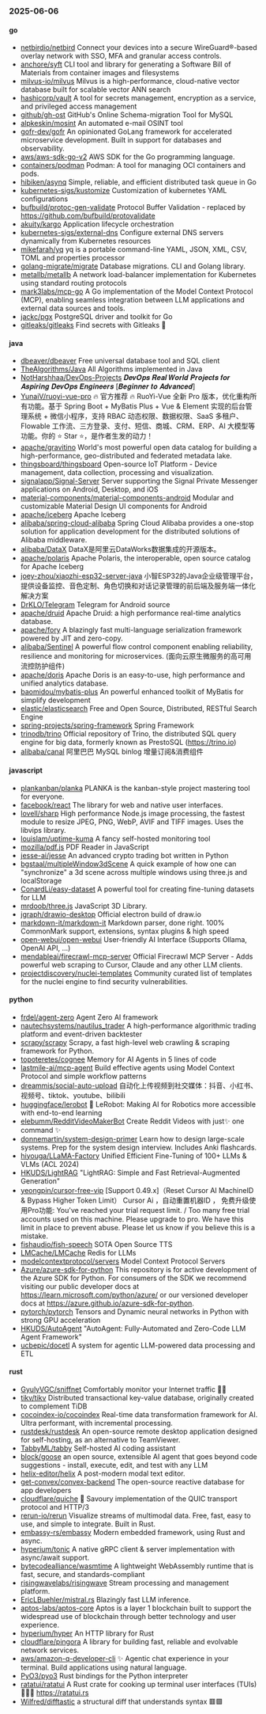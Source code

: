 ### 2025-06-06

#### go
* [netbirdio/netbird](https://github.com/netbirdio/netbird) Connect your devices into a secure WireGuard®-based overlay network with SSO, MFA and granular access controls.
* [anchore/syft](https://github.com/anchore/syft) CLI tool and library for generating a Software Bill of Materials from container images and filesystems
* [milvus-io/milvus](https://github.com/milvus-io/milvus) Milvus is a high-performance, cloud-native vector database built for scalable vector ANN search
* [hashicorp/vault](https://github.com/hashicorp/vault) A tool for secrets management, encryption as a service, and privileged access management
* [github/gh-ost](https://github.com/github/gh-ost) GitHub's Online Schema-migration Tool for MySQL
* [alpkeskin/mosint](https://github.com/alpkeskin/mosint) An automated e-mail OSINT tool
* [gofr-dev/gofr](https://github.com/gofr-dev/gofr) An opinionated GoLang framework for accelerated microservice development. Built in support for databases and observability.
* [aws/aws-sdk-go-v2](https://github.com/aws/aws-sdk-go-v2) AWS SDK for the Go programming language.
* [containers/podman](https://github.com/containers/podman) Podman: A tool for managing OCI containers and pods.
* [hibiken/asynq](https://github.com/hibiken/asynq) Simple, reliable, and efficient distributed task queue in Go
* [kubernetes-sigs/kustomize](https://github.com/kubernetes-sigs/kustomize) Customization of kubernetes YAML configurations
* [bufbuild/protoc-gen-validate](https://github.com/bufbuild/protoc-gen-validate) Protocol Buffer Validation - replaced by https://github.com/bufbuild/protovalidate
* [akuity/kargo](https://github.com/akuity/kargo) Application lifecycle orchestration
* [kubernetes-sigs/external-dns](https://github.com/kubernetes-sigs/external-dns) Configure external DNS servers dynamically from Kubernetes resources
* [mikefarah/yq](https://github.com/mikefarah/yq) yq is a portable command-line YAML, JSON, XML, CSV, TOML and properties processor
* [golang-migrate/migrate](https://github.com/golang-migrate/migrate) Database migrations. CLI and Golang library.
* [metallb/metallb](https://github.com/metallb/metallb) A network load-balancer implementation for Kubernetes using standard routing protocols
* [mark3labs/mcp-go](https://github.com/mark3labs/mcp-go) A Go implementation of the Model Context Protocol (MCP), enabling seamless integration between LLM applications and external data sources and tools.
* [jackc/pgx](https://github.com/jackc/pgx) PostgreSQL driver and toolkit for Go
* [gitleaks/gitleaks](https://github.com/gitleaks/gitleaks) Find secrets with Gitleaks 🔑

#### java
* [dbeaver/dbeaver](https://github.com/dbeaver/dbeaver) Free universal database tool and SQL client
* [TheAlgorithms/Java](https://github.com/TheAlgorithms/Java) All Algorithms implemented in Java
* [NotHarshhaa/DevOps-Projects](https://github.com/NotHarshhaa/DevOps-Projects) 𝑫𝒆𝒗𝑶𝒑𝒔 𝑹𝒆𝒂𝒍 𝑾𝒐𝒓𝒍𝒅 𝑷𝒓𝒐𝒋𝒆𝒄𝒕𝒔 𝒇𝒐𝒓 𝑨𝒔𝒑𝒊𝒓𝒊𝒏𝒈 𝑫𝒆𝒗𝑶𝒑𝒔 𝑬𝒏𝒈𝒊𝒏𝒆𝒆𝒓𝒔 [𝑩𝒆𝒈𝒊𝒏𝒏𝒆𝒓 𝒕𝒐 𝑨𝒅𝒗𝒂𝒏𝒄𝒆𝒅]
* [YunaiV/ruoyi-vue-pro](https://github.com/YunaiV/ruoyi-vue-pro) 🔥 官方推荐 🔥 RuoYi-Vue 全新 Pro 版本，优化重构所有功能。基于 Spring Boot + MyBatis Plus + Vue & Element 实现的后台管理系统 + 微信小程序，支持 RBAC 动态权限、数据权限、SaaS 多租户、Flowable 工作流、三方登录、支付、短信、商城、CRM、ERP、AI 大模型等功能。你的 ⭐️ Star ⭐️，是作者生发的动力！
* [apache/gravitino](https://github.com/apache/gravitino) World's most powerful open data catalog for building a high-performance, geo-distributed and federated metadata lake.
* [thingsboard/thingsboard](https://github.com/thingsboard/thingsboard) Open-source IoT Platform - Device management, data collection, processing and visualization.
* [signalapp/Signal-Server](https://github.com/signalapp/Signal-Server) Server supporting the Signal Private Messenger applications on Android, Desktop, and iOS
* [material-components/material-components-android](https://github.com/material-components/material-components-android) Modular and customizable Material Design UI components for Android
* [apache/iceberg](https://github.com/apache/iceberg) Apache Iceberg
* [alibaba/spring-cloud-alibaba](https://github.com/alibaba/spring-cloud-alibaba) Spring Cloud Alibaba provides a one-stop solution for application development for the distributed solutions of Alibaba middleware.
* [alibaba/DataX](https://github.com/alibaba/DataX) DataX是阿里云DataWorks数据集成的开源版本。
* [apache/polaris](https://github.com/apache/polaris) Apache Polaris, the interoperable, open source catalog for Apache Iceberg
* [joey-zhou/xiaozhi-esp32-server-java](https://github.com/joey-zhou/xiaozhi-esp32-server-java) 小智ESP32的Java企业级管理平台，提供设备监控、音色定制、角色切换和对话记录管理的前后端及服务端一体化解决方案
* [DrKLO/Telegram](https://github.com/DrKLO/Telegram) Telegram for Android source
* [apache/druid](https://github.com/apache/druid) Apache Druid: a high performance real-time analytics database.
* [apache/fory](https://github.com/apache/fory) A blazingly fast multi-language serialization framework powered by JIT and zero-copy.
* [alibaba/Sentinel](https://github.com/alibaba/Sentinel) A powerful flow control component enabling reliability, resilience and monitoring for microservices. (面向云原生微服务的高可用流控防护组件)
* [apache/doris](https://github.com/apache/doris) Apache Doris is an easy-to-use, high performance and unified analytics database.
* [baomidou/mybatis-plus](https://github.com/baomidou/mybatis-plus) An powerful enhanced toolkit of MyBatis for simplify development
* [elastic/elasticsearch](https://github.com/elastic/elasticsearch) Free and Open Source, Distributed, RESTful Search Engine
* [spring-projects/spring-framework](https://github.com/spring-projects/spring-framework) Spring Framework
* [trinodb/trino](https://github.com/trinodb/trino) Official repository of Trino, the distributed SQL query engine for big data, formerly known as PrestoSQL (https://trino.io)
* [alibaba/canal](https://github.com/alibaba/canal) 阿里巴巴 MySQL binlog 增量订阅&消费组件

#### javascript
* [plankanban/planka](https://github.com/plankanban/planka) PLANKA is the kanban-style project mastering tool for everyone.
* [facebook/react](https://github.com/facebook/react) The library for web and native user interfaces.
* [lovell/sharp](https://github.com/lovell/sharp) High performance Node.js image processing, the fastest module to resize JPEG, PNG, WebP, AVIF and TIFF images. Uses the libvips library.
* [louislam/uptime-kuma](https://github.com/louislam/uptime-kuma) A fancy self-hosted monitoring tool
* [mozilla/pdf.js](https://github.com/mozilla/pdf.js) PDF Reader in JavaScript
* [jesse-ai/jesse](https://github.com/jesse-ai/jesse) An advanced crypto trading bot written in Python
* [bgstaal/multipleWindow3dScene](https://github.com/bgstaal/multipleWindow3dScene) A quick example of how one can "synchronize" a 3d scene across multiple windows using three.js and localStorage
* [ConardLi/easy-dataset](https://github.com/ConardLi/easy-dataset) A powerful tool for creating fine-tuning datasets for LLM
* [mrdoob/three.js](https://github.com/mrdoob/three.js) JavaScript 3D Library.
* [jgraph/drawio-desktop](https://github.com/jgraph/drawio-desktop) Official electron build of draw.io
* [markdown-it/markdown-it](https://github.com/markdown-it/markdown-it) Markdown parser, done right. 100% CommonMark support, extensions, syntax plugins & high speed
* [open-webui/open-webui](https://github.com/open-webui/open-webui) User-friendly AI Interface (Supports Ollama, OpenAI API, ...)
* [mendableai/firecrawl-mcp-server](https://github.com/mendableai/firecrawl-mcp-server) Official Firecrawl MCP Server - Adds powerful web scraping to Cursor, Claude and any other LLM clients.
* [projectdiscovery/nuclei-templates](https://github.com/projectdiscovery/nuclei-templates) Community curated list of templates for the nuclei engine to find security vulnerabilities.

#### python
* [frdel/agent-zero](https://github.com/frdel/agent-zero) Agent Zero AI framework
* [nautechsystems/nautilus_trader](https://github.com/nautechsystems/nautilus_trader) A high-performance algorithmic trading platform and event-driven backtester
* [scrapy/scrapy](https://github.com/scrapy/scrapy) Scrapy, a fast high-level web crawling & scraping framework for Python.
* [topoteretes/cognee](https://github.com/topoteretes/cognee) Memory for AI Agents in 5 lines of code
* [lastmile-ai/mcp-agent](https://github.com/lastmile-ai/mcp-agent) Build effective agents using Model Context Protocol and simple workflow patterns
* [dreammis/social-auto-upload](https://github.com/dreammis/social-auto-upload) 自动化上传视频到社交媒体：抖音、小红书、视频号、tiktok、youtube、bilibili
* [huggingface/lerobot](https://github.com/huggingface/lerobot) 🤗 LeRobot: Making AI for Robotics more accessible with end-to-end learning
* [elebumm/RedditVideoMakerBot](https://github.com/elebumm/RedditVideoMakerBot) Create Reddit Videos with just✨ one command ✨
* [donnemartin/system-design-primer](https://github.com/donnemartin/system-design-primer) Learn how to design large-scale systems. Prep for the system design interview. Includes Anki flashcards.
* [hiyouga/LLaMA-Factory](https://github.com/hiyouga/LLaMA-Factory) Unified Efficient Fine-Tuning of 100+ LLMs & VLMs (ACL 2024)
* [HKUDS/LightRAG](https://github.com/HKUDS/LightRAG) "LightRAG: Simple and Fast Retrieval-Augmented Generation"
* [yeongpin/cursor-free-vip](https://github.com/yeongpin/cursor-free-vip) [Support 0.49.x]（Reset Cursor AI MachineID & Bypass Higher Token Limit） Cursor Ai ，自动重置机器ID ， 免费升级使用Pro功能: You've reached your trial request limit. / Too many free trial accounts used on this machine. Please upgrade to pro. We have this limit in place to prevent abuse. Please let us know if you believe this is a mistake.
* [fishaudio/fish-speech](https://github.com/fishaudio/fish-speech) SOTA Open Source TTS
* [LMCache/LMCache](https://github.com/LMCache/LMCache) Redis for LLMs
* [modelcontextprotocol/servers](https://github.com/modelcontextprotocol/servers) Model Context Protocol Servers
* [Azure/azure-sdk-for-python](https://github.com/Azure/azure-sdk-for-python) This repository is for active development of the Azure SDK for Python. For consumers of the SDK we recommend visiting our public developer docs at https://learn.microsoft.com/python/azure/ or our versioned developer docs at https://azure.github.io/azure-sdk-for-python.
* [pytorch/pytorch](https://github.com/pytorch/pytorch) Tensors and Dynamic neural networks in Python with strong GPU acceleration
* [HKUDS/AutoAgent](https://github.com/HKUDS/AutoAgent) "AutoAgent: Fully-Automated and Zero-Code LLM Agent Framework"
* [ucbepic/docetl](https://github.com/ucbepic/docetl) A system for agentic LLM-powered data processing and ETL

#### rust
* [GyulyVGC/sniffnet](https://github.com/GyulyVGC/sniffnet) Comfortably monitor your Internet traffic 🕵️‍♂️
* [tikv/tikv](https://github.com/tikv/tikv) Distributed transactional key-value database, originally created to complement TiDB
* [cocoindex-io/cocoindex](https://github.com/cocoindex-io/cocoindex) Real-time data transformation framework for AI. Ultra performant, with incremental processing.
* [rustdesk/rustdesk](https://github.com/rustdesk/rustdesk) An open-source remote desktop application designed for self-hosting, as an alternative to TeamViewer.
* [TabbyML/tabby](https://github.com/TabbyML/tabby) Self-hosted AI coding assistant
* [block/goose](https://github.com/block/goose) an open source, extensible AI agent that goes beyond code suggestions - install, execute, edit, and test with any LLM
* [helix-editor/helix](https://github.com/helix-editor/helix) A post-modern modal text editor.
* [get-convex/convex-backend](https://github.com/get-convex/convex-backend) The open-source reactive database for app developers
* [cloudflare/quiche](https://github.com/cloudflare/quiche) 🥧 Savoury implementation of the QUIC transport protocol and HTTP/3
* [rerun-io/rerun](https://github.com/rerun-io/rerun) Visualize streams of multimodal data. Free, fast, easy to use, and simple to integrate. Built in Rust.
* [embassy-rs/embassy](https://github.com/embassy-rs/embassy) Modern embedded framework, using Rust and async.
* [hyperium/tonic](https://github.com/hyperium/tonic) A native gRPC client & server implementation with async/await support.
* [bytecodealliance/wasmtime](https://github.com/bytecodealliance/wasmtime) A lightweight WebAssembly runtime that is fast, secure, and standards-compliant
* [risingwavelabs/risingwave](https://github.com/risingwavelabs/risingwave) Stream processing and management platform.
* [EricLBuehler/mistral.rs](https://github.com/EricLBuehler/mistral.rs) Blazingly fast LLM inference.
* [aptos-labs/aptos-core](https://github.com/aptos-labs/aptos-core) Aptos is a layer 1 blockchain built to support the widespread use of blockchain through better technology and user experience.
* [hyperium/hyper](https://github.com/hyperium/hyper) An HTTP library for Rust
* [cloudflare/pingora](https://github.com/cloudflare/pingora) A library for building fast, reliable and evolvable network services.
* [aws/amazon-q-developer-cli](https://github.com/aws/amazon-q-developer-cli) ✨ Agentic chat experience in your terminal. Build applications using natural language.
* [PyO3/pyo3](https://github.com/PyO3/pyo3) Rust bindings for the Python interpreter
* [ratatui/ratatui](https://github.com/ratatui/ratatui) A Rust crate for cooking up terminal user interfaces (TUIs) 👨‍🍳🐀 https://ratatui.rs
* [Wilfred/difftastic](https://github.com/Wilfred/difftastic) a structural diff that understands syntax 🟥🟩
